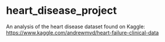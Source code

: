 # heart_disease_project
 An analysis of the heart disease dataset found on Kaggle: https://www.kaggle.com/andrewmvd/heart-failure-clinical-data
